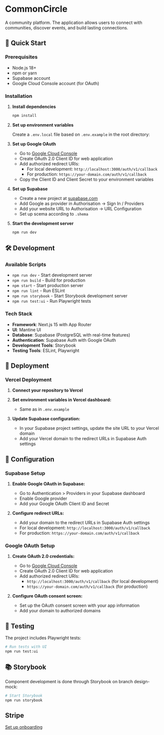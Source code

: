 # CommonCircle

A community platform. The application allows users to connect with communities, discover events, and build lasting connections.

## 🚀 Quick Start

### Prerequisites

- Node.js 18+
- npm or yarn
- Supabase account
- Google Cloud Console account (for OAuth)

### Installation

1. **Install dependencies**

   ```bash
   npm install
   ```

2. **Set up environment variables**

   Create a `.env.local` file based on `.env.example` in the root directory:

3. **Set up Google OAuth**

   - Go to [Google Cloud Console](https://console.cloud.google.com/apis/credentials?project=[YOURPROJECT])
   - Create OAuth 2.0 Client ID for web application
   - Add authorized redirect URIs:
     - For local development: `http://localhost:3000/auth/v1/callback`
     - For production: `https://your-domain.com/auth/v1/callback`
   - Copy the Client ID and Client Secret to your environment variables

4. **Set up Supabase**

   - Create a new project at [supabase.com](https://supabase.com)
   - Add Google as provider in Authorisation -> Sign In / Providers
   - Add your website URL to Authorisation -> URL Configuration
   - Set up scema according to `.shema`

5. **Start the development server**

   ```bash
   npm run dev
   ```

## 🛠️ Development

### Available Scripts

- `npm run dev` - Start development server
- `npm run build` - Build for production
- `npm start` - Start production server
- `npm run lint` - Run ESLint
- `npm run storybook` - Start Storybook development server
- `npm run test:ui` - Run Playwright tests

### Tech Stack

- **Framework**: Next.js 15 with App Router
- **UI**: Mantine UI
- **Database**: Supabase (PostgreSQL with real-time features)
- **Authentication**: Supabase Auth with Google OAuth
- **Development Tools**: Storybook
- **Testing Tools**: ESLint, Playwright

## 🚀 Deployment

### Vercel Deployment

1. **Connect your repository to Vercel**

2. **Set environment variables in Vercel dashboard:**

   - Same as in `.env.example`

3. **Update Supabase configuration:**

   - In your Supabase project settings, update the site URL to your Vercel domain
   - Add your Vercel domain to the redirect URLs in Supabase Auth settings

## 🔧 Configuration

### Supabase Setup

1. **Enable Google OAuth in Supabase:**

   - Go to Authentication > Providers in your Supabase dashboard
   - Enable Google provider
   - Add your Google OAuth Client ID and Secret

2. **Configure redirect URLs:**
   - Add your domain to the redirect URLs in Supabase Auth settings
   - For local development: `http://localhost:3000/auth/v1/callback`
   - For production: `https://your-domain.com/auth/v1/callback`

### Google OAuth Setup

1. **Create OAuth 2.0 credentials:**

   - Go to [Google Cloud Console](https://console.cloud.google.com/apis/credentials)
   - Create OAuth 2.0 Client ID for web application
   - Add authorized redirect URIs:
     - `http://localhost:3000/auth/v1/callback` (for local development)
     - `https://your-domain.com/auth/v1/callback` (for production)

2. **Configure OAuth consent screen:**
   - Set up the OAuth consent screen with your app information
   - Add your domain to authorized domains

## 🧪 Testing

The project includes Playwright tests:

```bash
# Run tests with UI
npm run test:ui
```

## 📚 Storybook

Component development is done through Storybook on branch design-mock:

```bash
# Start Storybook
npm run storybook
```

## Stripe

[Set up onboarding](https://docs.stripe.com/connect/onboarding/quickstart?lang=node#init-stripe)
